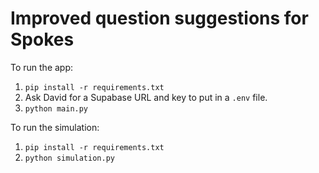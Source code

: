 # Improved question suggestions for Spokes

To run the app:

1. `pip install -r requirements.txt`
1. Ask David for a Supabase URL and key to put in a `.env` file.
1. `python main.py`

To run the simulation:

1. `pip install -r requirements.txt`
1. `python simulation.py`
